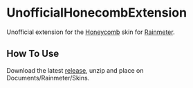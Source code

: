 # UnofficialHonecombExtension

Unofficial extension for the [Honeycomb](https://visualskins.com/skin/honeycomb) skin for [Rainmeter](https://www.rainmeter.net/).

## How To Use

Download the latest [release](https://github.com/KingHector/UnofficialHonecombExtension/releases), unzip and place on Documents/Rainmeter/Skins.
